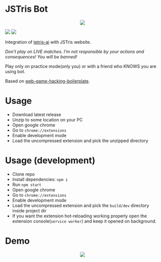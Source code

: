 # JSTris Bot

<p align="center">
  <image src="public/icon128.png"></image>
</p>

![](https://img.shields.io/github/v/release/vanflux/jstetris-bot)
![](https://img.shields.io/github/workflow/status/vanflux/jstetris-bot/Extension%20Build%20CI)

Integration of [tetris-ai](https://github.com/vanflux/tetris-ai) with JSTris website.

*Don't play on LIVE matches. I'm not responsible by your actions and consequences! You will be banned!*

Play only on practice mode(only you) or with a friend who KNOWS you are using bot.

Based on [web-game-hacking-boilerplate](https://github.com/vanflux/web-game-hacking-boilerplate.git).

# Usage
- Download latest release
- Unzip to some location on your PC
- Open google chrome
- Go to `chrome://extensions`
- Enable development mode
- Load the uncompressed extension and pick the unzipped directory

# Usage (development)

- Clone repo
- Install dependencies: `npm i`
- Run `npm start`
- Open google chrome
- Go to `chrome://extensions`
- Enable development mode
- Load the uncompressed extension and pick the `build/dev` directory inside project dir
- If you want the extension hot-reloading working properly open the extension console(`service worker`) and keep it opened on background.

# Demo

<p align="center">
  <image src="gifs/demo1.gif"></image>
</p>
